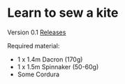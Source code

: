 # Learn to sew a kite #
Version 0.1 [Releases](https://github.com/wingworks/kite-teaser/releases)

Required material:
* 1 x 1.4m Dacron (170g)
* 1 x 1.5m Spinnaker (50-60g)
* Some Cordura
